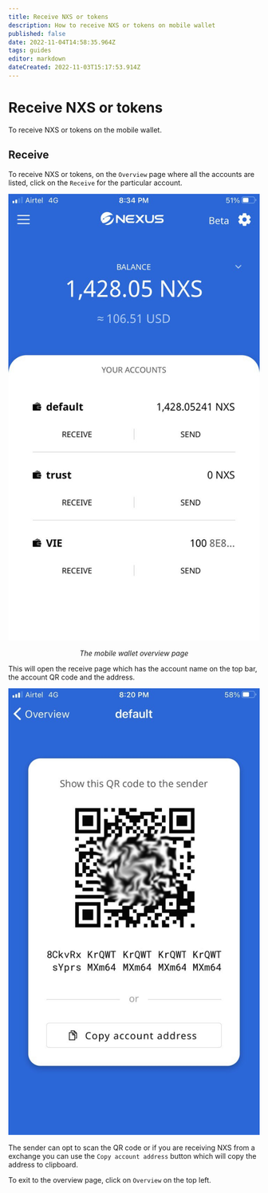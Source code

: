 ```yaml
---
title: Receive NXS or tokens
description: How to receive NXS or tokens on mobile wallet
published: false
date: 2022-11-04T14:58:35.964Z
tags: guides
editor: markdown
dateCreated: 2022-11-03T15:17:53.914Z
---
```


# Receive NXS or tokens
To receive NXS or tokens on the mobile wallet.


## Receive
To receive NXS or tokens, on the `Overview` page where all the accounts are listed, click on the `Receive` for the particular account.

![mobile-wallet-overview-trust.jpeg](/mobile-wallet-overview-trust.jpeg) <p align=center>*The mobile wallet overview page*</p>

This will open the receive page which has the account name on the top bar, the account QR code and the address.

![mobile-wallet-receive.jpg](/mobile-wallet-receive.jpg)

The sender can opt to scan the QR code or if you are receiving NXS from a exchange you can use the `Copy account address` button which will copy the address to clipboard.

To exit to the overview page, click on `Overview` on the top left.

